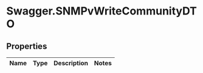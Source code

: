 # Swagger.SNMPvWriteCommunityDTO

## Properties
Name | Type | Description | Notes
------------ | ------------- | ------------- | -------------


